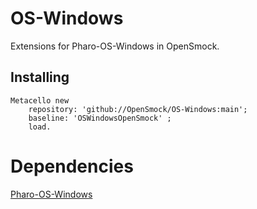 # OS-Windows

Extensions for Pharo-OS-Windows in OpenSmock.

## Installing

```smalltalk
Metacello new 
	repository: 'github://OpenSmock/OS-Windows:main';
	baseline: 'OSWindowsOpenSmock' ;
	load.
```

# Dependencies

[Pharo-OS-Windows](https://github.com/astares/Pharo-OS-Windows)
